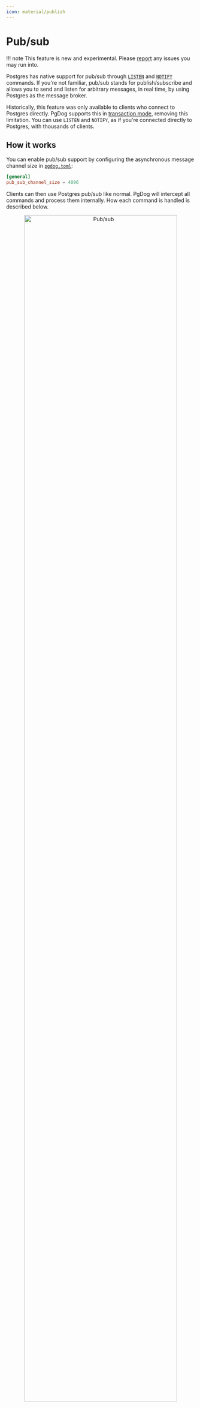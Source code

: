 ```yaml
---
icon: material/publish
---
```

# Pub/sub

!!! note
    This feature is new and experimental. Please [report](https://github.com/pgdogdev/pgdog/issues) any issues you may run into.

Postgres has native support for pub/sub through [`LISTEN`](https://www.postgresql.org/docs/current/sql-listen.html) and [`NOTIFY`](https://www.postgresql.org/docs/current/sql-notify.html) commands. If you're not familiar, pub/sub stands for publish/subscribe and allows you to send and listen for arbitrary messages, in real time, by using Postgres as the message broker.

Historically, this feature was only available to clients who connect to Postgres directly.
PgDog supports this in [transaction mode](transaction-mode.md), removing this limitation. You can use `LISTEN` and `NOTIFY`, as if you're connected directly to Postgres, with thousands of clients.

## How it works

You can enable pub/sub support by configuring the asynchronous message channel size in [`pgdog.toml`](../configuration/pgdog.toml/general.md):

```toml
[general]
pub_sub_channel_size = 4096
```

Clients can then use Postgres pub/sub like normal. PgDog will intercept all commands and process them internally. How each command is handled is described below.


<center>
  <img src="/images/pub_sub.png" width="90%" height="auto" alt="Pub/sub">
</center>


### `LISTEN`

When PgDog receives a `LISTEN channel` command, it will register itself with Postgres on the requested channel, on the client's behalf. It does that over a dedicated server connection. If multiple clients request to listen on the same channel, PgDog will register itself only once.

### `NOTIFY`

When PgDog receives a `NOTIFY channel, payload` command, it will place it into an asynchronous queue and forward it to Postgres over a dedicated connection. This ensures that multiple instances of PgDog all receive the notification.

Once Postgres sends the notification back, PgDog will fan it out to all registered clients. If you have thousands of listeners, sending them a message is cheap since it's handled by a [Tokio](https://docs.rs/tokio/latest/tokio/sync/broadcast/index.html) `broadcast` channel and not by Postgres.

#### Transactions

PgDog respects transactional guarantees offered by Postgres for notifications. If a notification is sent inside a transaction, it will be buffered until the transaction is committed and, only then, sent to Postgres.

If the transaction is rolled back or has an error, buffered notifications are dropped.

!!! note
    This feature protects clients from sending `NOTIFY` commands to Postgres inside transactions, which has a [known](https://news.ycombinator.com/item?id=44490510) performance problem.

### `UNLISTEN`

`UNLISTEN channel` removes the client from the list of clients interested in messages sent to that channel. It won't receive any more notifications, but PgDog continues to listen for them until all clients have unsubscribed or disconnected.

Once that happens, PgDog will send the `UNLISTEN channel` command to Postgres automatically.

### Trade-offs

Since PgDog handles all commands, clients will get an immediate acknowledgement as soon as it processes a command. However, it doesn't mean that the command is immediately executed. If the backlog is large, it could take a few milliseconds for a command to be forwarded to Postgres.

The size of the backlog is controlled with the `pub_sub_channel_size` setting. Once the queue is full, clients will begin to wait until the commands are processed.

#### Delivery guarantees

`LISTEN` and `UNLISTEN` messages are guaranteed to be delivered. A client will, eventually, start receiving notifications on a channel. If there are a lot of requests in the queue, this may take a little while (a few milliseconds, typically).

A `NOTIFY` message can be lost if the dedicated connection to Postgres is broken. PgDog will not attempt re-delivery for a message on connection error. This is done to avoid duplicate notifications.

If this happens, PgDog will attempt to re-establish the connection immediately. All subsequent messages will be delivered over the new connection.
